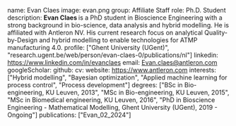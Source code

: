 name: Evan Claes
image: evan.png
group: Affiliate Staff
role: Ph.D. Student
description: <b> Evan Claes </b> is a PhD student in Bioscience Engineering with a strong background in bio-science, data analysis and hybrid modelling. He is affiliated with Antleron NV. His current research focus on analytical Quality-by-Design and hybrid modelling to enable technologies for ATMP manufacturing 4.0.
profile: ["Ghent University (UGent)", "research.ugent.be/web/person/evan-claes-0/publications/nl"]
linkedin: https://www.linkedin.com/in/evanclaes
email: Evan.claes@antleron.com
googleScholar: 
github:
cv:
website: https://www.antleron.com 
interests: ["Hybrid modelling", "Bayesian optimization", "Applied machine learning for process control", "Process development"]
degrees: ["BSc in Bio-engineering, KU Leuven, 2013", "MSc in Bio-engineering, KU Leuven, 2015", "MSc in Biomedical engineering, KU Leuven, 2016", "PhD in Bioscience Engineering - Mathematical Modelling, Ghent University (UGent), 2019 - Ongoing"]
publications: ["Evan_02_2024"]